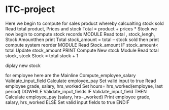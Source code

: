 # ITC-project
Here we begin to compute for sales product whereby calcualting stock sold
Read total product, Prices and stock
Total = product + prices * Stock
we now begin to compute stock records MODULE
Read total , stock_lengh, Stock Amountthen print
Total stock_amount = total  – stock sold
then print
compute system reorder MODULE
Read Stock_amount
 IF stock_amount< total
 Update stock_amount
 PRINT
             Compute New stock Module
             Read total stock, stock
             Stock = total stock + 1

diplay new stock
  
  for employee
  here are the Mainline 
Compute_employee_salary
Validate_input_field
Calculate employee_pay
 Set valid input to true
 Read employee grade,  salary, hrs_worked
 Set hours= hrs_worked(employee, last period)
 DOWHILE
       Validate_input_fields
  IF Validate_input_field THEN
  Calculate employee_pay (salary, hrs¬_worked)
  Print employee grade,  salary, hrs_worked
  ELSE Set valid input fields to true
 ENDIF

